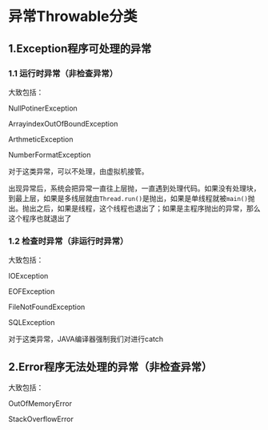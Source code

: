 # 异常Throwable分类

## 1.Exception程序可处理的异常

### 1.1 运行时异常（非检查异常）

大致包括：

NullPotinerException

ArrayindexOutOfBoundException

ArthmeticException

NumberFormatException

对于这类异常，可以不处理，由虚拟机接管。

出现异常后，系统会把异常一直往上层抛，一直遇到处理代码。如果没有处理块，到最上层，如果是多线层就由`Thread.run()`是抛出，如果是单线程就被`main()`抛出。抛出之后，如果是线程，这个线程也退出了；如果是主程序抛出的异常，那么这个程序也就退出了

### 1.2 检查时异常（非运行时异常）

大致包括：

IOException

EOFException

FileNotFoundException

SQLException

对于这类异常，JAVA编译器强制我们对进行catch

## 2.Error程序无法处理的异常（非检查异常）

大致包括：

OutOfMemoryError

StackOverflowError